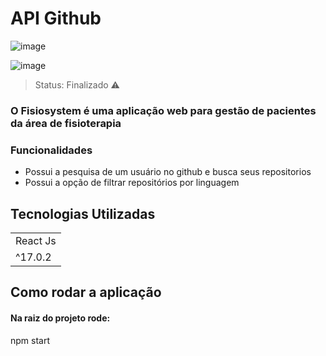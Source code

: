 <h1> API Github </h1>

![image](https://user-images.githubusercontent.com/38965322/142295327-e871b9df-fc2d-4b80-93bf-fe23da2cca67.png)

![image](https://user-images.githubusercontent.com/38965322/142295373-807f2de6-685c-435a-81f2-baa82734ab3e.png)


> Status: Finalizado ⚠️

### O Fisiosystem é uma aplicação web para gestão de pacientes da área de fisioterapia

### Funcionalidades 
+ Possui a pesquisa de um usuário no github e busca seus repositorios
+ Possui a opção de filtrar repositórios por linguagem


## Tecnologias Utilizadas

<table>
  <tr>
      <td>React Js</td>
  </tr>
  <tr>
      <td>^17.0.2</td>
  </tr>
</table>

## Como rodar a aplicação
#### Na raiz do projeto rode:
npm start







